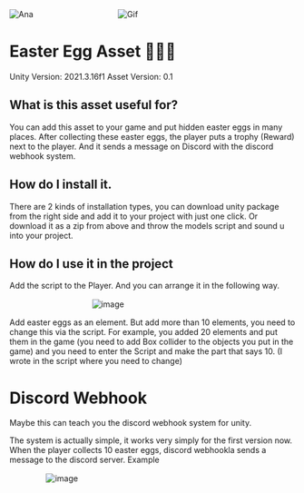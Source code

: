 ![Ana](https://user-images.githubusercontent.com/92625816/215876796-364d4cd4-2812-4350-b473-cab1b1239401.jpg)
ㅤㅤㅤㅤㅤㅤㅤㅤㅤㅤㅤ ![Gif](https://media.giphy.com/media/6W6CKVE5AqOkb2BqPl/giphy.gif)

# Easter Egg Asset 🐰🥚🎀
Unity Version: 2021.3.16f1   Asset Version: 0.1 
## What is this asset useful for?

You can add this asset to your game and put hidden easter eggs in many places. After collecting these easter eggs, the player puts a trophy (Reward) next to the player. And it sends a message on Discord with the discord webhook system.

## How do I install it.

There are 2 kinds of installation types, you can download unity package from the right side and add it to your project with just one click. Or download it as a zip from above and throw the models script and sound u into your project.

## How do I use it in the project

Add the script to the Player. And you can arrange it in the following way.

ㅤㅤㅤㅤㅤㅤㅤㅤㅤㅤㅤ   ![image](https://user-images.githubusercontent.com/92625816/215888574-695f7f00-3bae-4817-8af7-bbab335fdcdb.png)

Add easter eggs as an element. But add more than 10 elements, you need to change this via the script. For example, you added 20 elements and put them in the game (you need to add Box collider to the objects you put in the game) and you need to enter the Script and make the part that says 10. (I wrote in the script where you need to change)

# Discord Webhook 

Maybe this can teach you the discord webhook system for unity.

The system is actually simple, it works very simply for the first version now. When the player collects 10 easter eggs, discord webhookla sends a message to the discord server. Example

ㅤㅤㅤㅤㅤ![image](https://user-images.githubusercontent.com/92625816/215890266-8b9ac29e-11ed-4829-92e6-9dcaf82e8a62.png)



